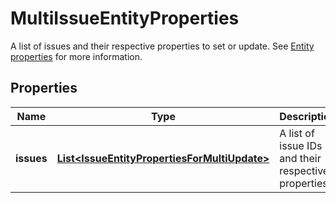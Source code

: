 

# MultiIssueEntityProperties

A list of issues and their respective properties to set or update. See [Entity properties](https://developer.atlassian.com/cloud/jira/platform/jira-entity-properties/) for more information.

## Properties

| Name | Type | Description | Notes |
|------------ | ------------- | ------------- | -------------|
|**issues** | [**List&lt;IssueEntityPropertiesForMultiUpdate&gt;**](IssueEntityPropertiesForMultiUpdate.md) | A list of issue IDs and their respective properties. |  [optional] |



